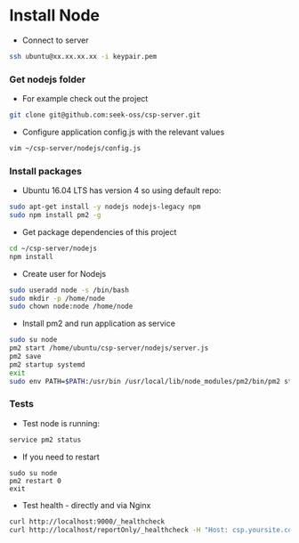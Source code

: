 # Install Node

* Connect to server
```sh
ssh ubuntu@xx.xx.xx.xx -i keypair.pem
```

### Get nodejs folder
* For example check out the project
```sh
git clone git@github.com:seek-oss/csp-server.git
```

* Configure application config.js with the relevant values
```sh
vim ~/csp-server/nodejs/config.js
```

###  Install packages

* Ubuntu 16.04 LTS has version 4 so using default repo:
```sh
sudo apt-get install -y nodejs nodejs-legacy npm
sudo npm install pm2 -g
```

* Get package dependencies of this project
```sh
cd ~/csp-server/nodejs
npm install
```

* Create user for Nodejs
```sh
sudo useradd node -s /bin/bash
sudo mkdir -p /home/node
sudo chown node:node /home/node
```

* Install pm2 and run application as service
```sh
sudo su node
pm2 start /home/ubuntu/csp-server/nodejs/server.js
pm2 save
pm2 startup systemd
exit
sudo env PATH=$PATH:/usr/bin /usr/local/lib/node_modules/pm2/bin/pm2 startup systemd -u node --hp /home/node
```

### Tests

* Test node is running:
```sh
service pm2 status
```

* If you need to restart
```
sudo su node
pm2 restart 0
exit
```

* Test health - directly and via Nginx
```sh
curl http://localhost:9000/_healthcheck
curl http://localhost/reportOnly/_healthcheck -H "Host: csp.yoursite.com"
```

